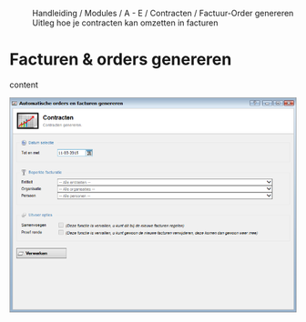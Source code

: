 <properties>
	<page>
		<title>Contracten</title>
	</page>
	<menu>
		<position>Handleiding / Modules / A - E / Contracten / Factuur-Order genereren </position>
		<title>Contracten genereren</title>
		<description>Uitleg hoe je contracten kan omzetten in facturen</description>
	</menu>
</properties>

# Facturen & orders genereren #

content

![](images/contract-genereren-start.png) 




